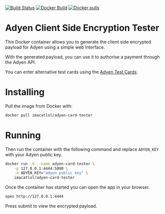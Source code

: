 [![Build Status](https://travis-ci.org/thomaslorentsen/adyen-card-tester.svg?branch=master)](https://travis-ci.org/thomaslorentsen/adyen-card-tester)
[![Docker Build](https://img.shields.io/docker/automated/imacatlol/adyen-card-tester.svg)](https://hub.docker.com/r/imacatlol/adyen-card-tester/)
[![Docker pulls](https://img.shields.io/docker/pulls/imacatlol/adyen-card-tester.svg)](https://hub.docker.com/r/imacatlol/adyen-card-tester/)
# Adyen Client Side Encryption Tester
This Docker container allows you to generate the client side encrypted payload for Adyen using a simple web interface.

With the generated payload, you can use it to authorise a payment through the Adyen API.

You can enter alternative test cards using the [Adyen Test Cards](https://docs.adyen.com/developers/payments/test-cards/test-card-numbers).
# Installing
Pull the image from Docker with:
```bash
docker pull imacatlol/adyen-card-tester
```
# Running
Then run the container with the following command and replace ```ADYEN_KEY``` with your Adyen public key.
```bash
docker run -d --name adyen-card-tester \
	-p 127.0.0.1:4444:5000 \
	-e ADYEN_KEY="adyen public key" \
	imacatlol/adyen-card-tester
```
Once the container has started you can open the app in your browser.

```bash
open http://127.0.0.1:4444
```

Press submit to view the encrypted payload.
